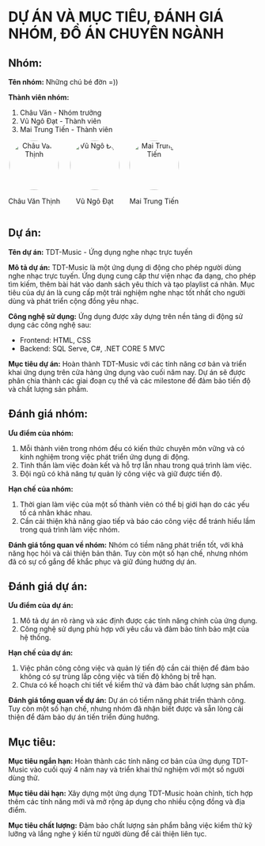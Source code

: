 # DỰ ÁN VÀ MỤC TIÊU,  ĐÁNH GIÁ NHÓM, ĐỒ ÁN CHUYÊN NGÀNH

## Nhóm:

**Tên nhóm:** Những chú bé đờn =))

**Thành viên nhóm:**
1. Châu Văn  - Nhóm trưởng
2. Vũ Ngô Đạt - Thành viên
3. Mai Trung Tiến - Thành viên
   
<div style="display: flex; flex-direction: row;">
  <div style="text-align: center; margin-right: 20px;">
    <img src="https://github.com/dat911zz/TDT-Music/assets/86876887/8bad29b9-e50b-49c1-b478-391fe8bb4418" alt="Châu Văn Thịnh" width="100" style="border-radius: 50%;">
    <p>Châu Văn Thịnh</p>
  </div>
  <div style="text-align: center; margin-right: 20px;">
    <img src="https://github.com/dat911zz/TDT-Music/assets/86876887/dcb4c9d2-aaf2-4915-a040-9a63220bd4d7" alt="Vũ Ngô Đạt" width="100" style="border-radius: 50%;">
    <p>Vũ Ngô Đạt</p>
  </div>
  <div style="text-align: center;">
    <img src="https://github.com/dat911zz/TDT-Music/assets/86876887/37389663-ac6d-4131-b94b-95f7f9754dcc" alt="Mai Trung Tiến" width="100" style="border-radius: 50%;">
    <p>Mai Trung Tiến</p>
  </div>
</div>


## Dự án:

**Tên dự án:** TDT-Music - Ứng dụng nghe nhạc trực tuyến

**Mô tả dự án:** TDT-Music là một ứng dụng di động cho phép người dùng nghe nhạc trực tuyến. Ứng dụng cung cấp thư viện nhạc đa dạng, cho phép tìm kiếm, thêm bài hát vào danh sách yêu thích và tạo playlist cá nhân. Mục tiêu của dự án là cung cấp một trải nghiệm nghe nhạc tốt nhất cho người dùng và phát triển cộng đồng yêu nhạc.

**Công nghệ sử dụng:** Ứng dụng được xây dựng trên nền tảng di động sử dụng các công nghệ sau:
- Frontend: HTML, CSS
- Backend: SQL Serve, C#, .NET CORE 5 MVC

**Mục tiêu dự án:** Hoàn thành TDT-Music với các tính năng cơ bản và triển khai ứng dụng trên cửa hàng ứng dụng vào cuối năm nay. Dự án sẽ được phân chia thành các giai đoạn cụ thể và các milestone để đảm bảo tiến độ và chất lượng sản phẩm.

## Đánh giá nhóm:

**Ưu điểm của nhóm:**
1. Mỗi thành viên trong nhóm đều có kiến thức chuyên môn vững và có kinh nghiệm trong việc phát triển ứng dụng di động.
2. Tinh thần làm việc đoàn kết và hỗ trợ lẫn nhau trong quá trình làm việc.
3. Đội ngũ có khả năng tự quản lý công việc và giữ được tiến độ.

**Hạn chế của nhóm:**
1. Thời gian làm việc của một số thành viên có thể bị giới hạn do các yếu tố cá nhân khác nhau.
2. Cần cải thiện khả năng giao tiếp và báo cáo công việc để tránh hiểu lầm trong quá trình làm việc nhóm.

**Đánh giá tổng quan về nhóm:** Nhóm có tiềm năng phát triển tốt, với khả năng học hỏi và cải thiện bản thân. Tuy còn một số hạn chế, nhưng nhóm đã có sự cố gắng để khắc phục và giữ đúng hướng dự án.

## Đánh giá dự án:

**Ưu điểm của dự án:**
1. Mô tả dự án rõ ràng và xác định được các tính năng chính của ứng dụng.
2. Công nghệ sử dụng phù hợp với yêu cầu và đảm bảo tính bảo mật của hệ thống.

**Hạn chế của dự án:**
1. Việc phân công công việc và quản lý tiến độ cần cải thiện để đảm bảo không có sự trùng lắp công việc và tiến độ không bị trễ hạn.
2. Chưa có kế hoạch chi tiết về kiểm thử và đảm bảo chất lượng sản phẩm.

**Đánh giá tổng quan về dự án:** Dự án có tiềm năng phát triển thành công. Tuy còn một số hạn chế, nhưng nhóm đã nhận biết được và sẵn lòng cải thiện để đảm bảo dự án tiến triển đúng hướng.

## Mục tiêu:

**Mục tiêu ngắn hạn:** Hoàn thành các tính năng cơ bản của ứng dụng TDT-Music vào cuối quý 4 năm nay và triển khai thử nghiệm với một số người dùng thử.

**Mục tiêu dài hạn:** Xây dựng một ứng dụng TDT-Music hoàn chỉnh, tích hợp thêm các tính năng mới và mở rộng áp dụng cho nhiều cộng đồng và địa điểm.

**Mục tiêu chất lượng:** Đảm bảo chất lượng sản phẩm bằng việc kiểm thử kỹ lưỡng và lắng nghe ý kiến từ người dùng để cải thiện liên tục.

